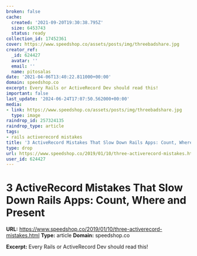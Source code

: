 ```yaml
---
broken: false
cache:
  created: '2021-09-20T19:30:38.795Z'
  size: 6453743
  status: ready
collection_id: 17452361
cover: https://www.speedshop.co/assets/posts/img/threebadshare.jpg
creator_ref:
  _id: 624427
  avatar: ''
  email: ''
  name: pitosalas
date: '2021-04-06T13:40:22.811000+00:00'
domain: speedshop.co
excerpt: Every Rails or ActiveRecord Dev should read this!
important: false
last_update: '2024-06-24T17:07:50.562000+00:00'
media:
- link: https://www.speedshop.co/assets/posts/img/threebadshare.jpg
  type: image
raindrop_id: 257324135
raindrop_type: article
tags:
- rails activerecord mistakes
title: '3 ActiveRecord Mistakes That Slow Down Rails Apps: Count, Where and Present'
type: drop
url: https://www.speedshop.co/2019/01/10/three-activerecord-mistakes.html
user_id: 624427
---
```


# 3 ActiveRecord Mistakes That Slow Down Rails Apps: Count, Where and Present

**URL:** https://www.speedshop.co/2019/01/10/three-activerecord-mistakes.html
**Type:** article
**Domain:** speedshop.co

**Excerpt:** Every Rails or ActiveRecord Dev should read this!
